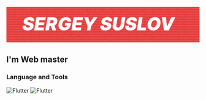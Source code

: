 [![Header](https://github.com/SBushiS/sbushis/blob/main/assets/header.png)](https://www.reg.ru/)

## I'm Web master 
### Language and Tools

![Flutter](https://img.shields.io/static/v1?label=&message=HTML5&color=e44d26)
![Flutter](https://img.shields.io/static/v1?label=&message=CSS3&color=1799ea)